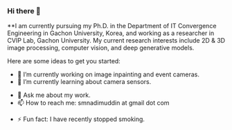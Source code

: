 ### Hi there 👋


**I am currently pursuing my Ph.D. in the Department of IT Convergence Engineering in Gachon University, Korea, and working as a researcher in CVIP Lab, Gachon University. My current research interests include 2D & 3D image processing, computer vision, and deep generative models.

Here are some ideas to get you started:

- 🔭 I’m currently working on image inpainting and event cameras.
- 🌱 I’m currently learning about camera sensors.
<!-- - 👯 I’m looking to collaborate on ... -->
<!-- - 🤔 I’m looking for help with ... -->
- 💬 Ask me about my work.
- 📫 How to reach me: smnadimuddin at gmail dot com
<!-- - 😄 Pronouns: ... -->
- ⚡ Fun fact: I have recently stopped smoking. 


